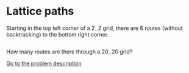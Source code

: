 Lattice paths
=============

<p>Starting in the top left corner of a 2<img src='images/symbol_times.gif' width='9' height='9' alt='&times;' border='0' style='vertical-align:middle;' />2 grid, there are 6 routes (without backtracking) to the bottom right corner.</p>
<div style="text-align:center;">
<img src="project/images/p_015.gif" alt="" />
</div>
<p>How many routes are there through a 20<img src='images/symbol_times.gif' width='9' height='9' alt='&times;' border='0' style='vertical-align:middle;' />20 grid?</p>



[Go to the problem description](http://projecteuler.net/problem=15)
